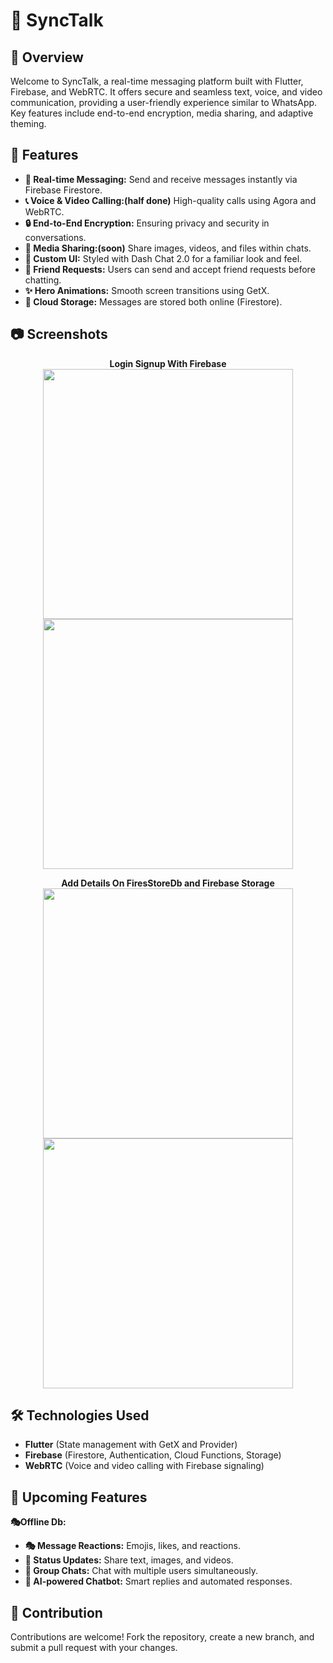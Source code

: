 # 📱 SyncTalk

## 📝 Overview
Welcome to SyncTalk, a real-time messaging platform built with Flutter, Firebase, and WebRTC. It offers secure and seamless text, voice, and video communication, providing a user-friendly experience similar to WhatsApp. Key features include end-to-end encryption, media sharing, and adaptive theming.

## 🚀 Features
- **💬 Real-time Messaging:** Send and receive messages instantly via Firebase Firestore.
- **📞 Voice & Video Calling:(half done)** High-quality calls using Agora and WebRTC.
- **🔒 End-to-End Encryption:** Ensuring privacy and security in conversations.
- **📂 Media Sharing:(soon)** Share images, videos, and files within chats.
- **🎨 Custom UI:** Styled with Dash Chat 2.0 for a familiar look and feel.
- **🤝 Friend Requests:** Users can send and accept friend requests before chatting.
- **✨ Hero Animations:** Smooth screen transitions using GetX.
- **💾 Cloud Storage:** Messages are stored both online (Firestore).

## 📷 Screenshots

<p align="center">
  <b>Login Signup With Firebase</b><br>
  <img src="https://github.com/dev778g-me/Synctalk/blob/d7f8b2c606cca34023c1ddad3f134a8561f3761b/photo_2025-04-24_16-33-20.jpg" width="400" />
  <img src="https://github.com/dev778g-me/Synctalk/blob/d7f8b2c606cca34023c1ddad3f134a8561f3761b/photo_2025-04-24_16-33-17.jpg" width="400" />
</p>

<p align="center">
  <b>Add Details On FiresStoreDb and Firebase Storage </b><br>
  <img src="https://github.com/dev778g-me/Synctalk/blob/fd05d6cb27bf017094532805dd4d1b46a5848a9c/photo_2025-04-24_16-33-27.jpg" width="400" />
  <img src="https://github.com/dev778g-me/Synctalk/blob/fd05d6cb27bf017094532805dd4d1b46a5848a9c/photo_2025-04-24_16-33-35.jpg" width="400" />
</p>

## 🛠️ Technologies Used
- **Flutter** (State management with GetX and Provider)
- **Firebase** (Firestore, Authentication, Cloud Functions, Storage)
- **WebRTC** (Voice and video calling with Firebase signaling)




## 🔮 Upcoming Features
 **🎭Offline Db:** 
- **🎭 Message Reactions:** Emojis, likes, and reactions.
- **📝 Status Updates:** Share text, images, and videos.
- **👥 Group Chats:** Chat with multiple users simultaneously.
- **🤖 AI-powered Chatbot:** Smart replies and automated responses.

## 🤝 Contribution
Contributions are welcome! Fork the repository, create a new branch, and submit a pull request with your changes.


